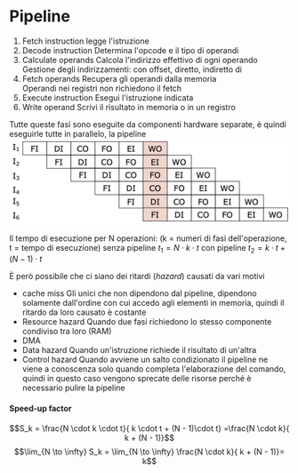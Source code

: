 # Pipeline

1. Fetch instruction
   legge l'istruzione
2. Decode instruction
   Determina l'opcode e il tipo di operandi
3. Calculate operands
   Calcola l'indirizzo effettivo di ogni operando  
   Gestione degli indirizzamenti: con offset, diretto, indiretto di
4. Fetch operands
   Recupera gli operandi dalla memoria  
   Operandi nei registri non richiedono il fetch
5. Execute instruction
   Esegui l'istruzione indicata
6. Write operand
   Scrivi il risultato in memoria o in un registro

Tutte queste fasi sono eseguite da componenti hardware separate, è quindi eseguirle tutte in parallelo, la pipeline
<img src="assets/pipeline.jpg" width="650">

Il tempo di esecuzione per N operazioni:
(k = numeri di fasi dell'operazione, t = tempo di esecuzione)
senza pipeline $t_1 = N \cdot k \cdot t$
con pipeline $t_2 = k \cdot t + (N - 1)\cdot t$

È però possibile che ci siano dei ritardi (_hazard_) causati da vari motivi

-   cache miss
    Gli unici che non dipendono dal pipeline, dipendono solamente dall'ordine con cui accedo agli elementi in memoria, quindi il ritardo da loro causato è costante
-   Resource hazard
    Quando due fasi richiedono lo stesso componente condiviso tra loro (RAM)
-   DMA
-   Data hazard
    Quando un'istruzione richiede il risultato di un'altra
-   Control hazard
    Quando avviene un salto condizionato il pipeline ne viene a conoscenza solo quando completa l'elaborazione del comando, quindi in questo caso vengono sprecate delle risorse perché è necessario pulire la pipeline

#### Speed-up factor

$$S_k = \frac{N \cdot k \cdot t}{ k \cdot t + (N - 1)\cdot t} =\frac{N \cdot k}{ k + (N - 1)}$$
$$\lim_{N \to \infty} S_k = \lim_{N \to \infty} \frac{N \cdot k}{ k + (N - 1)}= k$$
